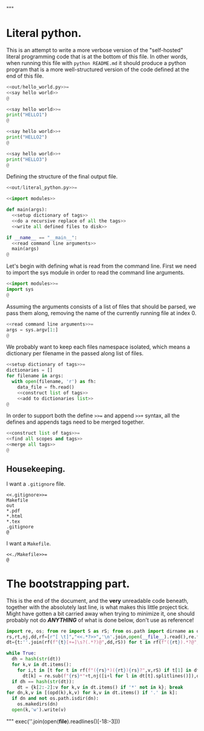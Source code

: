 """
# Literal python.

This is an attempt to write a more verbose version of the "self-hosted" literal
programming code that is at the bottom of this file. In other words, when
running this file with `python README.md` it should produce a python program
that is a more well-structured version of the code defined at the end of this
file.

```python
<<out/hello_world.py>>=
<<say hello world>>
@
```

```python
<<say hello world>>=
print("HELLO1")
@
```

```python
<<say hello world>>+
print("HELLO2")
@
```

```python
<<say hello world>>+
print("HELLO3")
@
```

Defining the structure of the final output file.

```python
<<out/literal_python.py>>=

<<import modules>>

def main(args):
  <<setup dictionary of tags>>
  <<do a recursive replace of all the tags>>
  <<write all defined files to disk>>

if __name__ == "__main__":
  <<read command line arguments>>
  main(args)
@
```

Let's begin with defining what is read from the command line.
First we need to import the sys module in order to read the command line
arguments.

```python
<<import modules>>=
import sys
@
```

Assuming the arguments consists of a list of files that should be parsed, we
pass them along, removing the name of the currently running file at index 0.

```python
<<read command line arguments>>=
args = sys.argv[1:]
@
```

We probably want to keep each files namespace isolated, which means a
dictionary per filename in the passed along list of files.

```python
<<setup dictionary of tags>>=
dictionaries = []
for filename in args:
  with open(filename, 'r') as fh:
    data_file = fh.read()
    <<construct list of tags>>
    <<add to dictionaries list>>
@
```

In order to support both the define `>>=` and append `>>+` syntax, all the
defines and appends tags need to be merged together.

```python
<<construct list of tags>>=
<<find all scopes and tags>>
<<merge all tags>>
@
```

## Housekeeping.

I want a `.gitignore` file.

```
<<.gitignore>>=
Makefile
out
*.pdf
*.html
*.tex
.gitignore
@
```

I want a `Makefile`.

```make
<<./Makefile>>=
@
```

# The bootstrapping part.

This is the end of the document, and the **very** unreadable code beneath,
together with the absolutely last line, is what makes this little project tick.
Might have gotten a bit carried away when trying to minimize it, one should
probably not do __*ANYTHING*__ of what is done below, don't use as reference!

```python
import re, os; from re import S as rS; from os.path import dirname as opd
rs,rt,nj,dd,rf=[r"[ \t]","<<.*?>>",'\n'.join,open(__file__).read(),re.findall]
dt={t:''.join(rf(f"{t}[+=]\s?(.*?)@",dd,rS)) for t in rf(f"({rt}).*?@",dd,rS)}

while True:
  dh = hash(str(dt))
  for k,v in dt.items():
    for i,t in [t for t in rf(f"({rs}*)({rt}){rs}?",v,rS) if t[1] in dt]:
      dt[k] = re.sub(f"{rs}*"+t,nj([i+l for l in dt[t].splitlines()]),dt[k])
  if dh == hash(str(dt)):
    dt = {k[2:-2]:v for k,v in dt.items() if '*' not in k}; break
for dn,k,v in [(opd(k),k,v) for k,v in dt.items() if '.' in k]:
  if dn and not os.path.isdir(dn):
    os.makedirs(dn)
  open(k,'w').write(v)
```
"""
exec(''.join(open(__file__).readlines()[-18:-3]))
